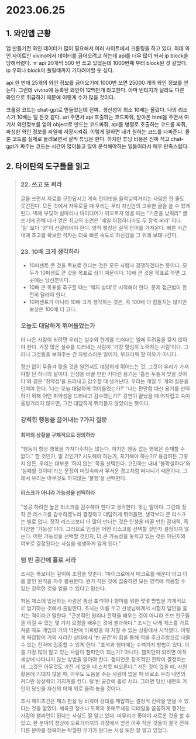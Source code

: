 # 2023.06.25

## 1. 와인앱 근황

앱 만들기전 와인 데이터가 많이 필요해서 여러 사이트에서 크롤링을 하고 있다. 최대 와인 사이트인 vivino에서 데이터를 긁어오려고 하는데 api를 너무 많이 쏴서 ip block을 당해버렸다. ㅠ api 20개씩 500 번 쏘고 있었는데 1000번째 부터 block된 것 같았다. ip 우회나 block이 풀릴때까지 기다려야할 듯 싶다.

api 한 번에 25개의 와인 정보를 긁어오기에 1000번 쏘면 25000 개의 와인 정보를 얻는다. 그런데 vivino에 등록된 와인이 12백만개 라고한다. 아마 빈티지가 달라도 다른 와인으로 취급하기 때문에 이렇게 수가 많을 것이다.

크롤링 코드는 chat-gpt로 만들었는데 진짜.. 생산성이 최소 10배는 올랐다. 나의 리소스가 10배는 덜 든것 같다. url 주면서 api 호출하는 코드짜줘, 받아온 html을 주면서 여기서 와인정보를 얻어 object로 만드는 코드짜줘, api를 병렬로 호출하는 코드를 짜줘, 파싱한 와인 정보를 파일에 저장시켜줘. 이렇게 말하면 내가 원하는 코드를 다짜준다. 물론 코드를 실제로 돌려보면서 살짝 튜닝은 한다. 하지만 튜닝 비용은 진짜 적고 chat-gpt가 짜주는 코드는 시간이 많이들고 많이 분석해야하는 일들이라서 매우 만족스럽다.

## 2. 타이탄의 도구들을 읽고

> ### 22. 쓰고 또 써라
> 글을 쓰면서 자료를 구한답시고 계속 인터넷을 들락날락거리는 사람은 한 줄도 못건진다. 모든 것에서 자유로울 때 우리는 우리 자신만의 고유한 글을 쓸 수 있게 된다. 
> 벽에 부딪혀 실마리나 아이디어가 떠오르지 않을 때는 "기준을 낮춰라" 글쓰기에 관해 내가 얻은 최고의 조언은 '매일 허접하더라도 두 장씩 써라' 이다. '질' 보다 '양'이 선결되어야 한다. 양적 팽창은 질적 전이를 가져온다. 빠른 시간 내에 초고를 확보한 작자는 더욱 빠른 속도로 자신감을 그 위에 보태나간다.
>
> ### 23. 10배 크게 생각하라
> - 10퍼센트 큰 것을 목표로 한다는 것은 모든 사람과 경쟁하겠다는 뜻이다. 모두가 10퍼센트 큰 것을 목표로 삼기 때문이다. 10배 큰 것을 목표로 하면 그곳에는 당신뿐이다.
> - 10배 큰 목표를 추구할 때는 '백지 상태'로 시작해야 한다. 문제 접근법이 완전히 달라야 한다.
> - 10퍼센트가 아니라 10배 크게 생각하는 것은, 꼭 100배 더 힘들지는 않지만 보상은 100배 더 크다.
>
> ### 오늘도 대담하게 뛰어들었는가
> 더 나은 사람이 되려면 우리는 실수와 한계를 드러내는 일에 두려움을 갖지 않아야 한다. 가장 많은 실수를 드러내는 사람이 '가장 열심히 노력하는 사람'이다. 그러니 그것들을 보여주는 건 자랑스러운 일이지, 부끄러워 할 이유가 아니다. 
>
> 정신 없이 두들겨 맞을 것을 알면서도 대담하게 뛰어드는 것, 그것이 우리가 가져야할 단 하나의 삶이다. 인생을 바꿀 만한 커다란 용기는 '흠씬 두들겨 맞을 것이다'와 같은 '취약성'을 드러내고 감수할 때 생겨난다. 우리는 매일 두 개의 질문을 던져야 한다. '나는 오늘 대담하게 뛰어들었는가?' '나는 편안함 대신 용기를 선택하기 위해 어떤 취약성을 드러내고 감수했는가?' 강연이 끝났을 때 어지럽고 속이 울렁거리지 않으면, 그건 대담하게 뛰어들지 않았다는 뜻이다.
>
> ### 강력한 행동을 끌어내는 7가지 질문
> #### 최악의 상황을 구체적으로 정의하라
> "행동이  항상 행복을 가져다주지는 않는다. 하지만 행동 없는 행복은 존재할 수 없다." 할 것인가, 말 것인가? 시도해야 하는가, 포기해야 하는가? 용감하든 그렇지 않든, 우리는 대부분 '하지 않는' 쪽을 선택한다. 고민하는 내내 '불확실하다'와 '실패할 것이다'라는 문장이 머릿속에서 무서운 경고처럼 떠다니기 때문이다. 그래서 우리는 아무것도 하지않는 '불행'을 선택한다.
> #### 리스크가 아니라 가능성을 선택하라
> "성공 하려면 높은 리스크를 감수해야 한다고 생각한다. 맞는 말이다. 그런데 정작 큰 리스크를 감수하겠노라 결정하고 대담하게 뛰어들면, 생각보다 큰 리스크는 별로 없다. 정작 리스크보다 더 많이 만나는 것은 인생을 바꿀 만한 잠재력, 즉 다양한 '가능성'이다. 그러므로 인생은 어떤 리스크를 선택할 것인지 결정되지 않는다. 어떤 가능성을 선택할 것인자, 더 큰 가능성을 놓치고 있는 것은 아닌지의 여부로 결정된다는 사실을 생생하게 알게 된다."
>
> ### 텅 빈 공간에 홀로 서라
> 조시는 폭보다는 깊이에 초점을 맞춘다. '마이크로에서 매크로를 배운다'라고 이름 붙인 원칙을 자주 활용한다. 뭔가 작은 것에 집중하면 모든 영역에 적용할 수 있는 강력한 것을 얻을 수 있다고 믿는다.
>
> 처음 체스에 입문하는 사람은 통상 포석이나 행마를 위한 몇몇 방법을 기계적으로 암기하는 것에서 출발한다. 조시는 이를 두고 선생님에게서 시험지 답안을 훔치는 격이라고 말한다. "근본적인 원리나 전략을 배우는 것이 아니라 초보 친구들을 이길 수 있는 몇 가지 요령을 배우는 것에 불과하다." 조시는 내게 체스를 가르쳐줄 때도 게임의 거의 막판에 이르렀을 때 처할 수 있는 상황에서 시작했다. 이렇게 복잡함이 거의 사라진 상태에서 '빈 공간'의 힘을 통해 적을 추크추방으로 내몰 수 있는 전략에 집중할 수 있게 한다. "포석과 행마에는 수백가지 방법이 있다. 이를 가장 많이 알고 있는 사람이 챔피언이 되는가? 아니다. 챔피언이 되려면 아직 세상에 나타나지 않는 방법을 알아야 한다. 챔피언은 창조적인 전략이 결정하는데, 그것은 아무것도 가진 게 없을 때 스치듯 떠오른다." 가진 것이 없을 때, 자원 활용에 기대지 않을 때, 아무도 도움을 주는 사람이 없을 때 비로소 우리 내면의 커다란 상상력이 기지개를 컨다. 텅 빈 공간에 홀로 서라. 그러면 당신 내면의 거인이 당신을 자신의 어깨 위로 올려 놓을 것이다.
>
> 조시 웨이츠건은 체스 판을 텅 비워야 상대를 제압하는 결정적 전략을 얻을 수 있다는 것을 알았다. 체육관 청소나 도복의 옷매무새등 디테일을 꼼꼼하게 챙기는 사람이 챔피언이 된다는 사실도 잘 알고 있다. 마무리가 좋아야 새로운 것을 할 수 있고, 한 분야의 정상에 오르기까지의 과정에서 얻은 아주 작은 것들이 결국 전혀 다른 분야를 정복하는 탁월한 무기가 된다는 사실 또한 잘 알고 있었다.
